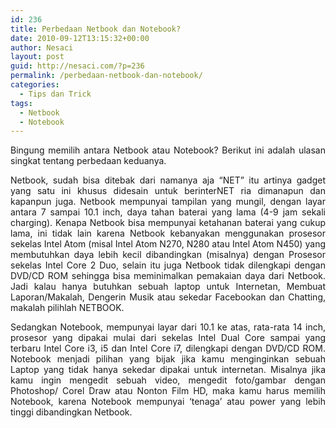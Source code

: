 ```yaml
---
id: 236
title: Perbedaan Netbook dan Notebook?
date: 2010-09-12T13:15:32+00:00
author: Nesaci
layout: post
guid: http://nesaci.com/?p=236
permalink: /perbedaan-netbook-dan-notebook/
categories:
  - Tips dan Trick
tags:
  - Netbook
  - Notebook
---
```

<p style="text-align: justify;">
  Bingung memilih antara Netbook atau Notebook? Berikut ini adalah ulasan singkat tentang perbedaan keduanya.
</p>

<p style="text-align: justify;">
  Netbook, sudah bisa ditebak dari namanya aja “NET” itu artinya gadget yang satu ini khusus didesain untuk berinterNET ria dimanapun dan kapanpun juga. Netbook mempunyai tampilan yang mungil, dengan layar antara 7 sampai 10.1 inch, daya tahan baterai yang lama (4-9 jam sekali charging). Kenapa Netbook bisa mempunyai ketahanan baterai yang cukup lama, ini tidak lain karena Netbook kebanyakan menggunakan prosesor sekelas Intel Atom (misal Intel Atom N270, N280 atau Intel Atom N450) yang membutuhkan daya lebih kecil dibandingkan (misalnya) dengan Prosesor sekelas Intel Core 2 Duo, selain itu juga Netbook tidak dilengkapi dengan DVD/CD ROM sehingga bisa meminimalkan pemakaian daya dari Netbook. Jadi kalau hanya butuhkan sebuah laptop untuk Internetan, Membuat Laporan/Makalah, Dengerin Musik atau sekedar Facebookan dan Chatting, makalah pilihlah NETBOOK.
</p>

<p style="text-align: justify;">
  Sedangkan Notebook, mempunyai layar dari 10.1 ke atas, rata-rata 14 inch, prosesor yang dipakai mulai dari sekelas Intel Dual Core sampai yang terbaru Intel Core i3, i5 dan Intel Core i7, dilengkapi dengan DVD/CD ROM. Notebook menjadi pilihan yang bijak jika kamu menginginkan sebuah Laptop yang tidak hanya sekedar dipakai untuk internetan. Misalnya jika kamu ingin mengedit sebuah video, mengedit foto/gambar dengan Photoshop/ Corel Draw atau Nonton Film HD, maka kamu harus memilih Notebook, karena Notebook mempunyai ‘tenaga’ atau power yang lebih tinggi dibandingkan Netbook.
</p>